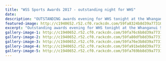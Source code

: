 ```yaml
---
title: "WSS Sports Awards 2017 - outstanding night for WHS"
date: 
description: "OUTSTANDING awards evening for WHS tonight at the Whanganui Secondary School Sports Awards!"
featured-image: http://c1940652.r52.cf0.rackcdn.com/59fa8324b8d39a77310005f6/all-the-awards-winner--space-Keightley-added.jpg
excerpt: "Outstanding awards evening for WHS tonight at the Whanganui Secondary School Sports Awards!"
gallery-image-1: http://c1940652.r52.cf0.rackcdn.com/59fa76c6b8d39a77310005ec/Sportswomen-of-the-Year-Emma-Rainey-with-guest-speaker-former-NZ-Blacksticks-captain-Kayla-Whitelock.jpg
gallery-image-2: http://c1940652.r52.cf0.rackcdn.com/59fa80dfb8d39a77310005f4/Keightley-Watson-NOT-with-Principal-Princ-Cup-Most-outstanding.jpg
gallery-image-3: http://c1940652.r52.cf0.rackcdn.com/59fa76e3b8d39a77310005ee/Winning-Team-WHS-Mixed-Touch-team.jpg
gallery-image-4: http://c1940652.r52.cf0.rackcdn.com/59fa91beb8d39a77310005f8/Charlie-Brown-chron.jpg
gallery-image-5: http://c1940652.r52.cf0.rackcdn.com/59fa769bb8d39a77310005e6/Future-Champions-Trust-recipient-Jordan-Cohen-NZ-U18-Hockey-Dev-Camp-in-December-2017.jpg
---
```

